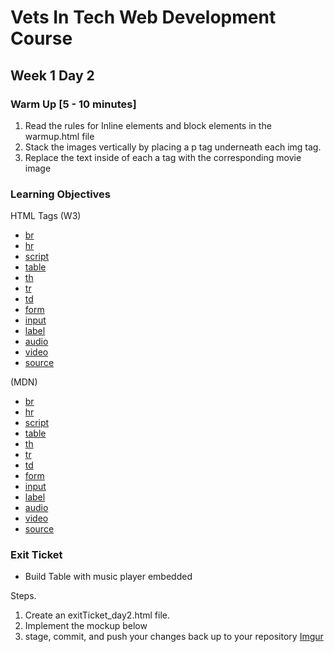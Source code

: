 # Vets In Tech Web Development Course

## Week 1 Day 2

### Warm Up [5 - 10 minutes]

1. Read the rules for Inline elements and block elements in the warmup.html file
2. Stack the images vertically by placing a p tag underneath each img tag. 
3. Replace the text inside of each a tag with the corresponding movie image 

### Learning Objectives

HTML Tags
(W3)
- [br](https://www.w3schools.com/TAGs/tag_br.asp)
- [hr](https://www.w3schools.com/TAGs/tag_hr.asp)
- [script](https://www.w3schools.com/TAGs/tag_script.asp)
- [table](https://www.w3schools.com/TAGs/tag_table.asp)
- [th](https://www.w3schools.com/TAGs/tag_th.asp)
- [tr](https://www.w3schools.com/TAGs/tag_tr.asp)
- [td](https://www.w3schools.com/TAGs/tag_td.asp)
- [form](https://www.w3schools.com/TAGs/tag_form.asp)
- [input](https://www.w3schools.com/TAGs/tag_input.asp)
- [label](https://www.w3schools.com/TAGs/tag_label.asp)
- [audio](https://www.w3schools.com/TAGs/tag_audio.asp)
- [video](https://www.w3schools.com/TAGs/tag_video.asp)
- [source](https://www.w3schools.com/TAGs/tag_source.asp)

(MDN)
- [br](https://developer.mozilla.org/en-US/docs/Web/HTML/Element/br)
- [hr](https://developer.mozilla.org/en-US/docs/Web/HTML/Element/hr)
- [script](https://developer.mozilla.org/en-US/docs/Web/HTML/Element/script)
- [table](https://developer.mozilla.org/en-US/docs/Web/HTML/Element/table)
- [th](https://developer.mozilla.org/en-US/docs/Web/HTML/Element/th)
- [tr](https://developer.mozilla.org/en-US/docs/Web/HTML/Element/tr)
- [td](https://developer.mozilla.org/en-US/docs/Web/HTML/Element/td)
- [form](https://developer.mozilla.org/en-US/docs/Web/HTML/Element/form)
- [input](https://developer.mozilla.org/en-US/docs/Web/HTML/Element/input)
- [label](https://developer.mozilla.org/en-US/docs/Web/HTML/Element/label)
- [audio](https://developer.mozilla.org/en-US/docs/Web/HTML/Element/audio)
- [video](https://developer.mozilla.org/en-US/docs/Web/HTML/Element/video)
- [source](https://developer.mozilla.org/en-US/docs/Web/HTML/Element/source)

### Exit Ticket
  
- Build Table with music player embedded

Steps.
1. Create an exitTicket_day2.html file.
2. Implement the mockup below
3. stage, commit, and push your changes back up to your repository
[Imgur](https://i.imgur.com/6z6Pj5k.png)
